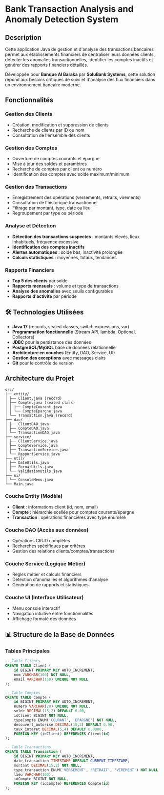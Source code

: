 # Bank Transaction Analysis and Anomaly Detection System

##  Description

Cette application Java de gestion et d'analyse des transactions bancaires permet aux établissements financiers de centraliser leurs données clients, détecter les anomalies transactionnelles, identifier les comptes inactifs et générer des rapports financiers détaillés.

Développée pour **Banque Al Baraka** par **SoluBank Systems**, cette solution répond aux besoins critiques de suivi et d'analyse des flux financiers dans un environnement bancaire moderne.

##  Fonctionnalités

### Gestion des Clients
- Création, modification et suppression de clients
- Recherche de clients par ID ou nom
- Consultation de l'ensemble des clients

### Gestion des Comptes
- Ouverture de comptes courants et épargne
- Mise à jour des soldes et paramètres
- Recherche de comptes par client ou numéro
- Identification des comptes avec solde maximum/minimum

### Gestion des Transactions
- Enregistrement des opérations (versements, retraits, virements)
- Consultation de l'historique transactionnel
- Filtrage par montant, type, date ou lieu
- Regroupement par type ou période

### Analyse et Détection
- **Détection des transactions suspectes** : montants élevés, lieux inhabituels, fréquence excessive
- **Identification des comptes inactifs**
- **Alertes automatiques** : solde bas, inactivité prolongée
- **Calculs statistiques** : moyennes, totaux, tendances

### Rapports Financiers
- **Top 5 des clients** par solde
- **Rapports mensuels** : volume et type de transactions
- **Analyse des anomalies** avec seuils configurables
- **Rapports d'activité** par période

## 🛠️ Technologies Utilisées

- **Java 17** (records, sealed classes, switch expressions, var)
- **Programmation fonctionnelle** (Stream API, lambda, Optional, Collectors)
- **JDBC** pour la persistance des données
- **PostgreSQL/MySQL** base de données relationnelle
- **Architecture en couches** (Entity, DAO, Service, UI)
- **Gestion des exceptions** avec messages clairs
- **Git** pour le contrôle de version

##  Architecture du Projet

```
src/
├── entity/
│ ├── Client.java (record)
│ ├── Compte.java (sealed class)
│ │ ├── CompteCourant.java
│ │ └── CompteEpargne.java
│ └── Transaction.java (record)
├── dao/
│ ├── ClientDAO.java
│ ├── CompteDAO.java
│ └── TransactionDAO.java
├── service/
│ ├── ClientService.java
│ ├── CompteService.java
│ ├── TransactionService.java
│ └── RapportService.java
├── util/
│ ├── DateUtils.java
│ ├── FormatUtils.java
│ └── ValidationUtils.java
├── ui/
│ └── ConsoleMenu.java
└── Main.java

```



### Couche Entity (Modèle)
- **Client** : informations client (id, nom, email)
- **Compte** : hiérarchie scellée pour comptes courants/épargne
- **Transaction** : opérations financières avec type enuméré

### Couche DAO (Accès aux données)
- Opérations CRUD complètes
- Recherches spécifiques par critères
- Gestion des relations clients/comptes/transactions

### Couche Service (Logique Métier)
- Règles métier et calculs financiers
- Détection d'anomalies et algorithmes d'analyse
- Génération de rapports et statistiques

### Couche UI (Interface Utilisateur)
- Menu console interactif
- Navigation intuitive entre fonctionnalités
- Affichage formaté des données

## 📊 Structure de la Base de Données

### Tables Principales

```sql
-- Table Clients
CREATE TABLE Client (
    id BIGINT PRIMARY KEY AUTO_INCREMENT,
    nom VARCHAR(100) NOT NULL,
    email VARCHAR(150) UNIQUE NOT NULL
);

-- Table Comptes
CREATE TABLE Compte (
    id BIGINT PRIMARY KEY AUTO_INCREMENT,
    numero VARCHAR(20) UNIQUE NOT NULL,
    solde DECIMAL(15,2) DEFAULT 0.00,
    idClient BIGINT NOT NULL,
    typeCompte ENUM('COURANT', 'EPARGNE') NOT NULL,
    decouvert_autorise DECIMAL(15,2) DEFAULT 0.00,
    taux_interet DECIMAL(5,4) DEFAULT 0.0000,
    FOREIGN KEY (idClient) REFERENCES Client(id)
);

-- Table Transactions
CREATE TABLE Transaction (
    id BIGINT PRIMARY KEY AUTO_INCREMENT,
    date_transaction TIMESTAMP DEFAULT CURRENT_TIMESTAMP,
    montant DECIMAL(15,2) NOT NULL,
    type_transaction ENUM('VERSEMENT', 'RETRAIT', 'VIREMENT') NOT NULL,
    lieu VARCHAR(100),
    idCompte BIGINT NOT NULL,
    FOREIGN KEY (idCompte) REFERENCES Compte(id)
);

```
